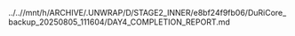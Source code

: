 ../..//mnt/h/ARCHIVE/.UNWRAP/D/STAGE2_INNER/e8bf24f9fb06/DuRiCore_backup_20250805_111604/DAY4_COMPLETION_REPORT.md